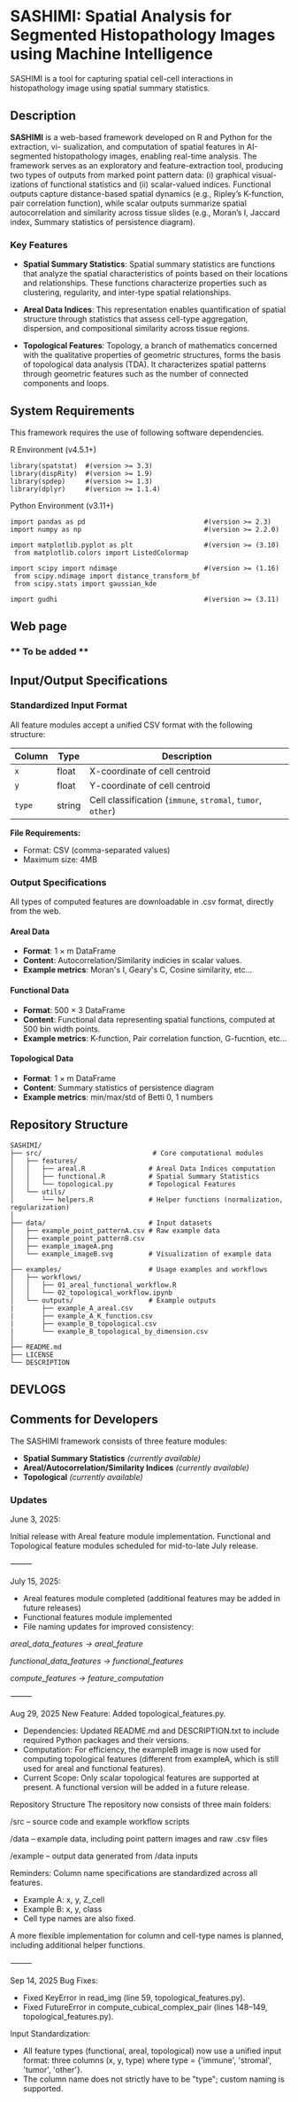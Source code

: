 # SASHIMI: Spatial Analysis for Segmented Histopathology Images using Machine Intelligence
SASHIMI is a tool for capturing spatial cell-cell interactions in histopathology image using spatial summary statistics.

## Description
**SASHIMI** is a web-based framework developed on R and Python for the extraction, vi-
sualization, and computation of spatial features in AI-segmented histopathology images,
enabling real-time analysis. The framework serves as an exploratory and feature-extraction
tool, producing two types of outputs from marked point pattern data: (i) graphical visual-
izations of functional statistics and (ii) scalar-valued indices. Functional outputs capture
distance-based spatial dynamics (e.g., Ripley’s K-function, pair correlation function), while
scalar outputs summarize spatial autocorrelation and similarity across tissue slides (e.g.,
Moran’s I, Jaccard index, Summary statistics of persistence diagram).

### Key Features

- **Spatial Summary Statistics**: Spatial summary statistics are functions that analyze the spatial characteristics of points based on their locations and relationships. These functions characterize properties such as clustering, regularity, and inter-type spatial relationships.

- **Areal Data Indices**: This representation enables quantification of spatial structure through statistics that assess cell-type aggregation, dispersion, and compositional similarity across tissue regions.

- **Topological Features**: Topology, a branch of mathematics concerned with the qualitative properties of geometric structures, forms the basis of topological data analysis (TDA). It characterizes spatial patterns through geometric features such as the number of connected components and loops. 


## System Requirements
This framework requires the use of following software dependencies. 

R Environment (v4.5.1+)
```{r}
library(spatstat)  #(version >= 3.3)
library(dispRity)  #(version >= 1.9)
library(spdep)     #(version >= 1.3)
library(dplyr)     #(version >= 1.1.4)
```

Python Environment (v3.11+)
```{python}
import pandas as pd                              #(version >= 2.3)
import numpy as np                               #(version >= 2.2.0)

import matplotlib.pyplot as plt                  #(version >= (3.10)
 from matplotlib.colors import ListedColormap

import scipy import ndimage                      #(version >= (1.16)
 from scipy.ndimage import distance_transform_bf
 from scipy.stats import gaussian_kde

import gudhi                                     #(version >= (3.11)

```
## Web page
### ** To be added ** 


## Input/Output Specifications
### Standardized Input Format

All feature modules accept a unified CSV format with the following structure:

| Column | Type | Description |
|--------|------|-------------|
| `x` | float | X-coordinate of cell centroid |
| `y` | float | Y-coordinate of cell centroid |
| `type` | string | Cell classification (`immune`, `stromal`, `tumor`, `other`) |

**File Requirements:**
- Format: CSV (comma-separated values)
- Maximum size: 4MB

### Output Specifications
All types of computed features are downloadable in .csv format, directly from the web.

#### Areal Data  
- **Format**: 1 × m DataFrame
- **Content**: Autocorrelation/Similarity indicies in scalar values.
- **Example metrics**: Moran's I, Geary's C, Cosine similarity, etc...
  
#### Functional Data  
- **Format**: 500 × 3 DataFrame
- **Content**: Functional data representing spatial functions, computed at 500 bin width points.
- **Example metrics**: K-function, Pair correlation function, G-fucntion, etc...

#### Topological Data  
- **Format**: 1 × m DataFrame
- **Content**: Summary statistics of persistence diagram
- **Example metrics**: min/max/std of Betti 0, 1 numbers

## Repository Structure

```
SASHIMI/
├── src/                            # Core computational modules
│   ├── features/
│   │   ├── areal.R                # Areal Data Indices computation
│   │   ├── functional.R           # Spatial Summary Statistics
│   │   └── topological.py         # Topological Features
│   └── utils/
│       └── helpers.R              # Helper functions (normalization, regularization)
│
├── data/                          # Input datasets
│   ├── example_point_patternA.csv # Raw example data
│   ├── example_point_patternB.csv
│   ├── example_imageA.png
│   └── example_imageB.svg         # Visualization of example data
│    
├── examples/                      # Usage examples and workflows
│   ├── workflows/
│   │   ├── 01_areal_functional_workflow.R
│   │   └── 02_topological_workflow.ipynb
│   └── outputs/                   # Example outputs
|       ├── example_A_areal.csv
|       ├── example_A_K_function.csv
|       ├── example_B_topological.csv
|       └── example_B_topological_by_dimension.csv       
│
├── README.md
├── LICENSE
└── DESCRIPTION                  
```


## DEVLOGS

## Comments for Developers

The SASHIMI framework consists of three feature modules:

- **Spatial Summary Statistics** *(currently available)*
- **Areal/Autocorrelation/Similarity Indices** *(currently available)*
- **Topological** *(currently available)*

### Updates
June 3, 2025: 

Initial release with Areal feature module implementation. Functional and Topological feature modules scheduled for mid-to-late July release.

⸻

July 15, 2025:

- Areal features module completed (additional features may be added in future releases)
- Functional features module implemented
- File naming updates for improved consistency:

 *areal_data_features → areal_feature*
 
 *functional_data_features → functional_features*
 
 *compute_features → feature_computation* 
 
⸻

Aug 29, 2025
New Feature: Added topological_features.py.
- Dependencies: Updated README.md and DESCRIPTION.txt to include required Python packages and their versions.
- Computation: For efficiency, the exampleB image is now used for computing topological features (different from exampleA, which is still used for areal and functional features).
- Current Scope: Only scalar topological features are supported at present. A functional version will be added in a future release.

Repository Structure
The repository now consists of three main folders:

/src – source code and example workflow scripts

/data – example data, including point pattern images and raw .csv files

/example – output data generated from /data inputs

Reminders:
Column name specifications are standardized across all features.
- Example A: x, y, Z_cell
- Example B: x, y, class
- Cell type names are also fixed.
  
A more flexible implementation for column and cell-type names is planned, including additional helper functions.

⸻

Sep 14, 2025
Bug Fixes:
- Fixed KeyError in read_img (line 59, topological_features.py).
- Fixed FutureError in compute_cubical_complex_pair (lines 148–149, topological_features.py).

Input Standardization:
- All feature types (functional, areal, topological) now use a unified input format: three columns (x, y, type) where type = {'immune', 'stromal', 'tumor', 'other'}.
- The column name does not strictly have to be "type"; custom naming is supported.
